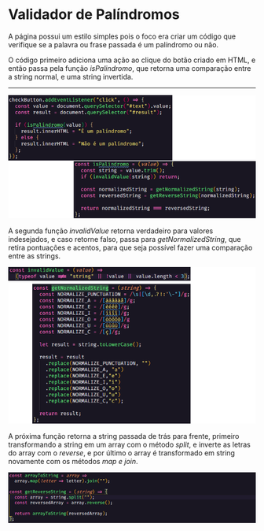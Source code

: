 <h1>Validador de Palíndromos</h1>
<p>A página possui um estilo simples pois o foco era criar um código que verifique se a palavra ou frase passada é um palíndromo ou não.</p>

<p>O código primeiro adiciona uma ação ao clique do botão criado em HTML, e então passa pela função <em>isPalindromo</em>, que retorna uma comparação entre a string normal, e uma string invertida.</p>
<hr/>
<img src="/readme/1-2.png">
</hr>
<p>A segunda função <em>invalidValue</em> retorna verdadeiro para valores indesejados, e caso retorne falso, passa para <em>getNormalizedString</em>, que retira pontuações e acentos, para que seja possível fazer uma comparação entre as strings.</p>
</hr>
<img src="/readme/3-4.png">
</hr>
<p>A próxima função retorna a string passada de trás para frente, primeiro transformando a string em um array com o método <em>split</em>, e inverte as letras do array com o <em>reverse</em>, e por último o array é transformado em string novamente com os métodos <em>map e join</em>.</p>
</hr>
<img src="/readme/5-6.png">
